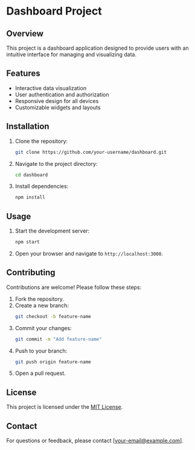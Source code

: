# Dashboard Project

## Overview
This project is a dashboard application designed to provide users with an intuitive interface for managing and visualizing data.

## Features
- Interactive data visualization
- User authentication and authorization
- Responsive design for all devices
- Customizable widgets and layouts

## Installation
1. Clone the repository:
    ```bash
    git clone https://github.com/your-username/dashboard.git
    ```
2. Navigate to the project directory:
    ```bash
    cd dashboard
    ```
3. Install dependencies:
    ```bash
    npm install
    ```

## Usage
1. Start the development server:
    ```bash
    npm start
    ```
2. Open your browser and navigate to `http://localhost:3000`.

## Contributing
Contributions are welcome! Please follow these steps:
1. Fork the repository.
2. Create a new branch:
    ```bash
    git checkout -b feature-name
    ```
3. Commit your changes:
    ```bash
    git commit -m "Add feature-name"
    ```
4. Push to your branch:
    ```bash
    git push origin feature-name
    ```
5. Open a pull request.

## License
This project is licensed under the [MIT License](LICENSE).

## Contact
For questions or feedback, please contact [your-email@example.com].